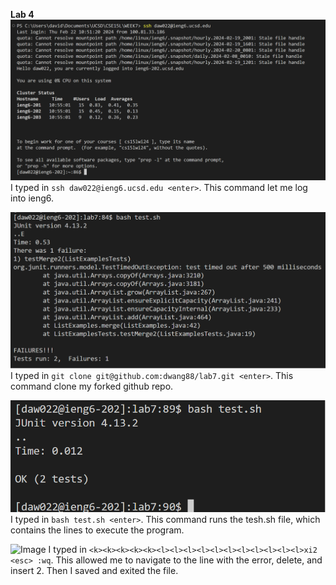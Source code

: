 **Lab 4**
![Image](four.png)
I typed in ```ssh daw022@ieng6.ucsd.edu <enter>```. This command let me log into ieng6. 

![Image](five.png)
I typed in ```git clone git@github.com:dwang88/lab7.git <enter>```. This command clone my forked github repo. 

![Image](six.png)
I typed in ```bash test.sh <enter>```. This command runs the tesh.sh file, which contains the lines to execute the program. 

![Image](seven.png)
I typed in ```<k><k><k><k><k><l><l><l><l><l><l><l><l><l><l><l>xi2 <esc> :wq```. This allowed me to navigate to the line with the error, delete, and insert 2. Then I saved and exited the file. 
